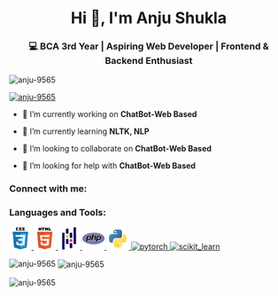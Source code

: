 <h1 align="center">Hi 👋, I'm Anju Shukla</h1>
<h3 align="center">💻 BCA 3rd Year | Aspiring Web Developer | Frontend & Backend Enthusiast</h3>

<p align="left"> <img src="https://komarev.com/ghpvc/?username=anju-9565&label=Profile%20views&color=0e75b6&style=flat" alt="anju-9565" /> </p>

<p align="left"> <a href="https://github.com/ryo-ma/github-profile-trophy"><img src="https://github-profile-trophy.vercel.app/?username=anju-9565" alt="anju-9565" /></a> </p>

- 🔭 I’m currently working on **ChatBot-Web Based**

- 🌱 I’m currently learning **NLTK, NLP**

- 👯 I’m looking to collaborate on **ChatBot-Web Based**

- 🤝 I’m looking for help with **ChatBot-Web Based**

<h3 align="left">Connect with me:</h3>
<p align="left">
</p>

<h3 align="left">Languages and Tools:</h3>
<p align="left"> <a href="https://www.w3schools.com/css/" target="_blank" rel="noreferrer"> <img src="https://raw.githubusercontent.com/devicons/devicon/master/icons/css3/css3-original-wordmark.svg" alt="css3" width="40" height="40"/> </a> <a href="https://www.w3.org/html/" target="_blank" rel="noreferrer"> <img src="https://raw.githubusercontent.com/devicons/devicon/master/icons/html5/html5-original-wordmark.svg" alt="html5" width="40" height="40"/> </a> <a href="https://pandas.pydata.org/" target="_blank" rel="noreferrer"> <img src="https://raw.githubusercontent.com/devicons/devicon/2ae2a900d2f041da66e950e4d48052658d850630/icons/pandas/pandas-original.svg" alt="pandas" width="40" height="40"/> </a> <a href="https://www.php.net" target="_blank" rel="noreferrer"> <img src="https://raw.githubusercontent.com/devicons/devicon/master/icons/php/php-original.svg" alt="php" width="40" height="40"/> </a> <a href="https://www.python.org" target="_blank" rel="noreferrer"> <img src="https://raw.githubusercontent.com/devicons/devicon/master/icons/python/python-original.svg" alt="python" width="40" height="40"/> </a> <a href="https://pytorch.org/" target="_blank" rel="noreferrer"> <img src="https://www.vectorlogo.zone/logos/pytorch/pytorch-icon.svg" alt="pytorch" width="40" height="40"/> </a> <a href="https://scikit-learn.org/" target="_blank" rel="noreferrer"> <img src="https://upload.wikimedia.org/wikipedia/commons/0/05/Scikit_learn_logo_small.svg" alt="scikit_learn" width="40" height="40"/> </a> </p>

<p><img align="left" src="https://github-readme-stats.vercel.app/api/top-langs?username=anju-9565&show_icons=true&locale=en&layout=compact" alt="anju-9565" /></p>

<p>&nbsp;<img align="center" src="https://github-readme-stats.vercel.app/api?username=anju-9565&show_icons=true&locale=en" alt="anju-9565" /></p>

<p><img align="center" src="https://github-readme-streak-stats.herokuapp.com/?user=anju-9565&" alt="anju-9565" /></p>
